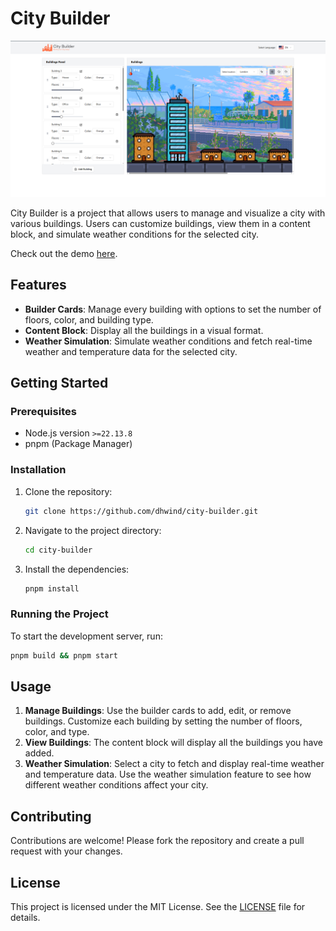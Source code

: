 # City Builder

![Video](docs/demo-screenshot.png)

City Builder is a project that allows users to manage and visualize a city with various buildings. Users can customize buildings, view them in a content block, and simulate weather conditions for the selected city.

Check out the demo [here](https://city-builder-7jcd.vercel.app/).

## Features

- **Builder Cards**: Manage every building with options to set the number of floors, color, and building type.
- **Content Block**: Display all the buildings in a visual format.
- **Weather Simulation**: Simulate weather conditions and fetch real-time weather and temperature data for the selected city.

## Getting Started

### Prerequisites

- Node.js version `>=22.13.8`
- pnpm (Package Manager)

### Installation

1. Clone the repository:
   ```sh
   git clone https://github.com/dhwind/city-builder.git
   ```
2. Navigate to the project directory:
   ```sh
   cd city-builder
   ```
3. Install the dependencies:
   ```sh
   pnpm install
   ```

### Running the Project

To start the development server, run:

```sh
pnpm build && pnpm start
```

## Usage

1. **Manage Buildings**: Use the builder cards to add, edit, or remove buildings. Customize each building by setting the number of floors, color, and type.
2. **View Buildings**: The content block will display all the buildings you have added.
3. **Weather Simulation**: Select a city to fetch and display real-time weather and temperature data. Use the weather simulation feature to see how different weather conditions affect your city.

## Contributing

Contributions are welcome! Please fork the repository and create a pull request with your changes.

## License

This project is licensed under the MIT License. See the [LICENSE](LICENSE) file for details.
